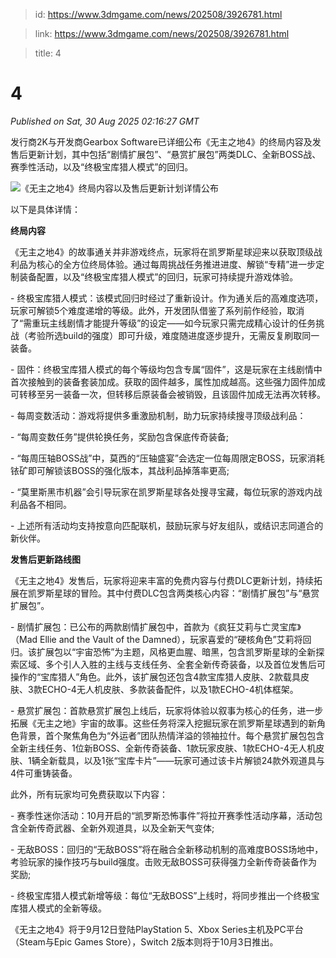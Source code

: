> id: https://www.3dmgame.com/news/202508/3926781.html

> link: https://www.3dmgame.com/news/202508/3926781.html

> title: 4

# 4
_Published on Sat, 30 Aug 2025 02:16:27 GMT_

发行商2K与开发商Gearbox Software已详细公布《无主之地4》的终局内容及发售后更新计划，其中包括“剧情扩展包”、“悬赏扩展包”两类DLC、全新BOSS战、赛季性活动，以及“终极宝库猎人模式”的回归。

![《无主之地4》终局内容以及售后更新计划详情公布](https://img.3dmgame.com/uploads/images/news/20250830/1756520159_965408.jpg)

以下是具体详情：

**终局内容**

《无主之地4》的故事通关并非游戏终点，玩家将在凯罗斯星球迎来以获取顶级战利品为核心的全方位终局体验。通过每周挑战任务推进进度、解锁“专精”进一步定制装备配置，以及“终极宝库猎人模式”的回归，玩家可持续提升游戏体验。

\- 终极宝库猎人模式：该模式回归时经过了重新设计。作为通关后的高难度选项，玩家可解锁5个难度递增的等级。此外，开发团队借鉴了系列前作经验，取消了“需重玩主线剧情才能提升等级”的设定——如今玩家只需完成精心设计的任务挑战（考验所选build的强度）即可升级，难度随进度逐步提升，无需反复刷取同一装备。

\- 固件：终极宝库猎人模式的每个等级均包含专属“固件”，这是玩家在主线剧情中首次接触到的装备套装加成。获取的固件越多，属性加成越高。这些强力固件加成可转移至另一装备一次，但转移后原装备会被销毁，且该固件加成无法再次转移。

\- 每周变数活动：游戏将提供多重激励机制，助力玩家持续搜寻顶级战利品：

\- “每周变数任务”提供轮换任务，奖励包含保底传奇装备;

\- “每周压轴BOSS战”中，莫西的“压轴盛宴”会选定一位每周限定BOSS，玩家消耗铱矿即可解锁该BOSS的强化版本，其战利品掉落率更高;

\- “莫里斯黑市机器”会引导玩家在凯罗斯星球各处搜寻宝藏，每位玩家的游戏内战利品各不相同。

\- 上述所有活动均支持按意向匹配联机，鼓励玩家与好友组队，或结识志同道合的新伙伴。

**发售后更新路线图**

《无主之地4》发售后，玩家将迎来丰富的免费内容与付费DLC更新计划，持续拓展在凯罗斯星球的冒险。其中付费DLC包含两类核心内容：“剧情扩展包”与“悬赏扩展包”。

\- 剧情扩展包：已公布的两款剧情扩展包中，首款为《疯狂艾莉与亡灵宝库》（Mad Ellie and the Vault of the Damned），玩家喜爱的“硬核角色”艾莉将回归。该扩展包以“宇宙恐怖”为主题，风格更血腥、暗黑，包含凯罗斯星球的全新探索区域、多个引人入胜的主线与支线任务、全套全新传奇装备，以及首位发售后可操作的“宝库猎人”角色。此外，该扩展包还包含4款宝库猎人皮肤、2款载具皮肤、3款ECHO-4无人机皮肤、多款装备配件，以及1款ECHO-4机体框架。

\- 悬赏扩展包：首款悬赏扩展包上线后，玩家将体验以叙事为核心的任务，进一步拓展《无主之地》宇宙的故事。这些任务将深入挖掘玩家在凯罗斯星球遇到的新角色背景，首个聚焦角色为“外运者”团队热情洋溢的领袖拉什。每个悬赏扩展包包含全新主线任务、1位新BOSS、全新传奇装备、1款玩家皮肤、1款ECHO-4无人机皮肤、1辆全新载具，以及1张“宝库卡片”——玩家可通过该卡片解锁24款外观道具与4件可重铸装备。

此外，所有玩家均可免费获取以下内容：

\- 赛季性迷你活动：10月开启的“凯罗斯恐怖事件”将拉开赛季性活动序幕，活动包含全新传奇武器、全新外观道具，以及全新天气变体;

\- 无敌BOSS：回归的“无敌BOSS”将在融合全新移动机制的高难度BOSS场地中，考验玩家的操作技巧与build强度。击败无敌BOSS可获得强力全新传奇装备作为奖励;

\- 终极宝库猎人模式新增等级：每位“无敌BOSS”上线时，将同步推出一个终极宝库猎人模式的全新等级。

《无主之地4》将于9月12日登陆PlayStation 5、Xbox Series主机及PC平台（Steam与Epic Games Store），Switch 2版本则将于10月3日推出。
